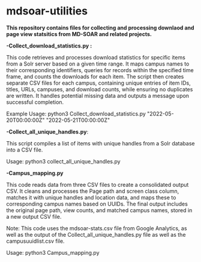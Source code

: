 # mdsoar-utilities

**This repository contains files for collecting and processing downlaod and page view statsitics from MD-SOAR and related projects.**

**-Collect_download_statistics.py :**

This code retrieves and processes download statistics for specific items from a Solr server based on a given time range. It maps campus names to their corresponding identifiers, queries for records within the specified time frame, and counts the downloads for each item. The script then creates separate CSV files for each campus, containing unique entries of item IDs, titles, URLs, campuses, and download counts, while ensuring no duplicates are written. It handles potential missing data and outputs a message upon successful completion.

Example Usage: 
python3 Collect_download_statistics.py "2022-05-20T00:00:00Z" "2022-05-21T00:00:00Z"


**-Collect_all_unique_handles.py**:

This script compiles a list of items with unique handles from a Solr database into a CSV file.

Usage:
python3 collect_all_unique_handles.py


**-Campus_mapping.py**

This code reads data from three CSV files to create a consolidated output CSV. It cleans and processes the Page path and screen class column, matches it with unique handles and location data, and maps these to corresponding campus names based on UUIDs. The final output includes the original page path, view counts, and matched campus names, stored in a new output CSV file.

Note: This code uses the mdsoar-stats.csv file from Google Analytics, as well as the output of the Collect_all_unique_handles.py file as well as the campusuuidlist.csv file. 

Usage: python3 Campus_mapping.py

